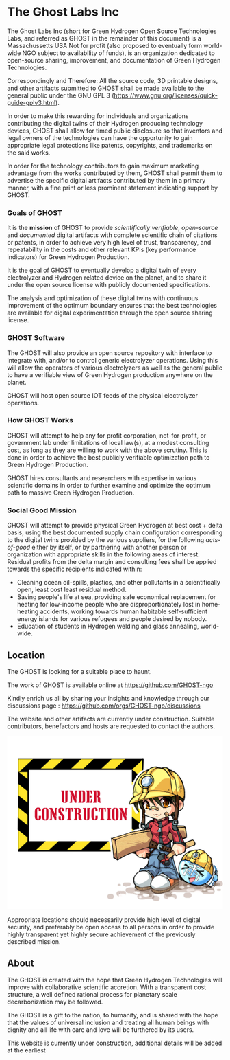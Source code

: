 # The Ghost Labs Inc

The Ghost Labs Inc (short for Green Hydrogen Open Source Technologies Labs, and referred as GHOST in the remainder of this document) is a Massachussetts USA Not for profit (also proposed to eventually form world-wide NGO subject to availability of funds), is an organization dedicated to open-source sharing, improvement, and documentation of Green Hydrogen Technologies.

Correspondingly and Therefore: All the source code, 3D printable designs, and other artifacts submitted to GHOST shall be made available to the general public under the GNU GPL 3 (https://www.gnu.org/licenses/quick-guide-gplv3.html).

In order to make this rewarding for individuals and organizations contributing the digital twins of their Hydrogen producing technology devices, GHOST shall allow for timed public disclosure so that inventors and legal owners of the technologies can have the opportunity to gain appropriate legal protections like patents, copyrights, and trademarks on the said works.

In order for the technology contributors to gain maximum marketing advantage from the works contributed by them, GHOST shall permit them to advertise the specific digital artifacts contributed by them in a primary manner, with a fine print or less prominent statement indicating support by GHOST.


### Goals of GHOST

It is the **mission** of GHOST to provide *scientifically verifiable*, *open-source* and *documented* digital artifacts with complete scientific chain of citations or patents, in order to achieve very high level of trust, transparency, and repeatability in the costs and other relevant KPIs (key performance indicators) for Green Hydrogen Production.

It is the goal of GHOST to eventually develop a digital twin of every electrolyzer and Hydrogen related device on the planet, and to share it under the open source license with publicly documented specifications.

The analysis and optimization of these digital twins with continuous improvement of the optimum boundary ensures that the best technologies are available for digital experimentation through the open source sharing license.


### GHOST Software 

The GHOST will also provide an open source repository with interface to integrate with, and/or to control generic electrolyzer operations.  Using this will allow the operators of various electrolyzers as well as the general public to have a verifiable view of Green Hydrogen production anywhere on the planet.

GHOST will host open source IOT feeds of the physical electrolyzer operations.



### How GHOST Works

GHOST will attempt to help any for profit corporation, not-for-profit, or government lab under limitations of local law(s), at a modest consulting cost, as long as they are willing to work with the above scrutiny.  This is done in order to achieve  the best publicly verifiable optimization path to Green Hydrogen Production.

GHOST hires consultants and researchers with expertise in various scientific domains in order to further examine and optimize the optimum path to massive Green Hydrogen Production.


### Social Good Mission

GHOST will attempt to provide physical Green Hydrogen at best cost + delta basis, using the best documented supply chain configuration corresponding to the digital twins provided by the various suppliers, for the following *acts-of-good* either by itself, or by partnering with another person or organization with appropriate skills in the following areas of interest.   Residual profits from the delta margin and consulting fees shall be applied towards the specific recipients indicated within:

  -  Cleaning ocean oil-spills, plastics, and other pollutants in a scientifically open, least cost least residual method.
  -  Saving people's life at sea, providing safe economical replacement for heating for low-income people who are disproportionately lost in home-heating accidents,  working towards human habitable self-sufficient energy islands for various refugees and people desired by nobody.
  -  Education of students in Hydrogen welding and glass annealing, world-wide.


## Location

The GHOST is looking for a suitable place to haunt. 

The work of GHOST is available online at https://github.com/GHOST-ngo

Kindly enrich us all by sharing your insights and knowledge through our discussions page : https://github.com/orgs/GHOST-ngo/discussions


The website and other artifacts are 
currently under construction.  Suitable contributors, benefactors and 
hosts are requested to contact the authors.

![Under Construction](Under-Construction-Anime.jpg "Under construction")


Appropriate locations should necessarily provide high level of
digital security, and preferably be open access to all persons
in order to provide highly transparent yet highly secure achievement
of the previously described mission. 


## About

The GHOST is created with the hope that Green Hydrogen Technologies will improve with collaborative scientific accretion.  With a transparent cost structure, a well defined rational process for planetary scale decarbonization may be followed.

The GHOST is a gift to the nation, to humanity, and is shared with the hope that the values of universal inclusion and treating all human beings with dignity and all life with care and love will be furthered by its users.

This website is currently under construction,  additional details will be added at the earliest
